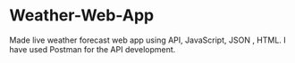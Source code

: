 # Weather-Web-App
Made live weather forecast web app using API, JavaScript, JSON , HTML. I have used Postman for the API development. 
